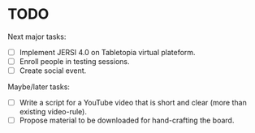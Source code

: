 # TODO
Next major tasks:

- [ ] Implement JERSI 4.0 on Tabletopia virtual plateform.
- [ ] Enroll people in testing sessions.
- [ ] Create social event.

Maybe/later tasks:

- [ ] Write a script for a YouTube video that is short and clear (more than existing video-rule).
- [ ] Propose material to be downloaded for hand-crafting the board.
